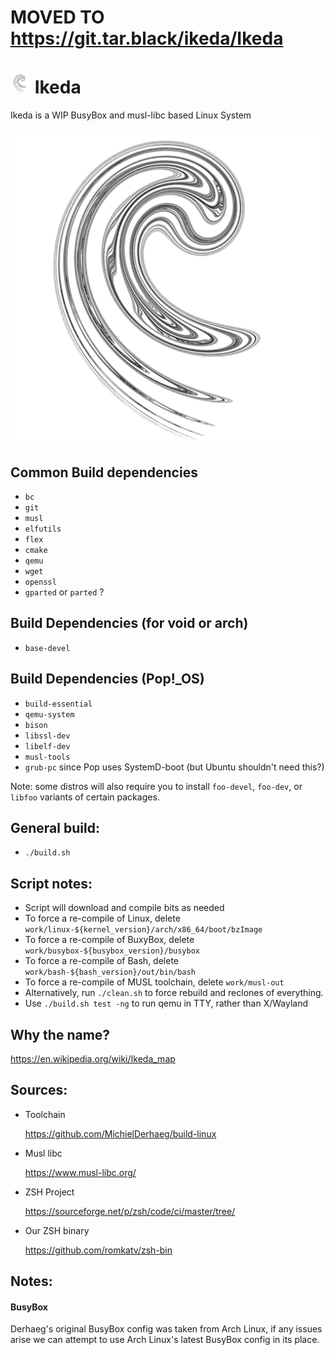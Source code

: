 # MOVED TO https://git.tar.black/ikeda/Ikeda


# ![](ikeda-icon.png) Ikeda
Ikeda is a WIP BusyBox and musl-libc based Linux System

![](ikeda.png)

## Common Build dependencies
- `bc`
- `git`
- `musl`
- `elfutils`
- `flex`
- `cmake`
- `qemu`
- `wget`
- `openssl`
- `gparted` or `parted` ?

## Build Dependencies (for void or arch)
- `base-devel`

## Build Dependencies (Pop!_OS)
- `build-essential`
- `qemu-system`
- `bison`
- `libssl-dev`
- `libelf-dev`
- `musl-tools`
- `grub-pc` since Pop uses SystemD-boot (but Ubuntu shouldn't need this?)

Note: some distros will also require you to install `foo-devel`, `foo-dev`, or `libfoo` variants of certain packages. 

## General build:
- `./build.sh`

## Script notes:
- Script will download and compile bits as needed
 - To force a re-compile of Linux, delete `work/linux-${kernel_version}/arch/x86_64/boot/bzImage`
 - To force a re-compile of BuxyBox, delete `work/busybox-${busybox_version}/busybox`
 - To force a re-compile of Bash, delete `work/bash-${bash_version}/out/bin/bash`
 - To force a re-compile of MUSL toolchain, delete `work/musl-out`
 - Alternatively, run `./clean.sh` to force rebuild and reclones of everything.
- Use `./build.sh test -ng` to run qemu in TTY, rather than X/Wayland

## Why the name?
https://en.wikipedia.org/wiki/Ikeda_map

## Sources:
- Toolchain
  
  https://github.com/MichielDerhaeg/build-linux
- Musl libc
  
  https://www.musl-libc.org/
- ZSH Project

  https://sourceforge.net/p/zsh/code/ci/master/tree/
- Our ZSH binary

  https://github.com/romkatv/zsh-bin

## Notes:

#### BusyBox

Derhaeg's original BusyBox config was taken from Arch Linux, if any issues arise we can attempt to use Arch Linux's latest BusyBox config in its place.
